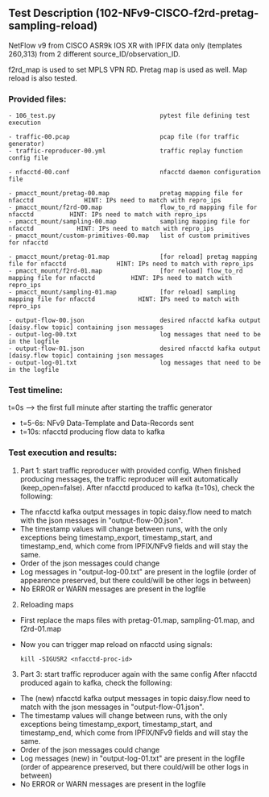 ## Test Description (102-NFv9-CISCO-f2rd-pretag-sampling-reload)

NetFlow v9 from CISCO ASR9k IOS XR with IPFIX data only (templates 260,313) from 2 different source_ID/observation_ID.

f2rd_map is used to set MPLS VPN RD. Pretag map is used as well. Map reload is also tested.

### Provided files:
```
- 106_test.py                             pytest file defining test execution

- traffic-00.pcap                         pcap file (for traffic generator)
- traffic-reproducer-00.yml               traffic replay function config file

- nfacctd-00.conf                         nfacctd daemon configuration file

- pmacct_mount/pretag-00.map              pretag mapping file for nfacctd              HINT: IPs need to match with repro_ips
- pmacct_mount/f2rd-00.map                flow_to_rd mapping file for nfacctd          HINT: IPs need to match with repro_ips
- pmacct_mount/sampling-00.map            sampling mapping file for nfacctd            HINT: IPs need to match with repro_ips
- pmacct_mount/custom-primitives-00.map   list of custom primitives for nfacctd

- pmacct_mount/pretag-01.map              [for reload] pretag mapping file for nfacctd              HINT: IPs need to match with repro_ips
- pmacct_mount/f2rd-01.map                [for reload] flow_to_rd mapping file for nfacctd          HINT: IPs need to match with repro_ips
- pmacct_mount/sampling-01.map            [for reload] sampling mapping file for nfacctd            HINT: IPs need to match with repro_ips

- output-flow-00.json                     desired nfacctd kafka output [daisy.flow topic] containing json messages
- output-log-00.txt                       log messages that need to be in the logfile
- output-flow-01.json                     desired nfacctd kafka output [daisy.flow topic] containing json messages
- output-log-01.txt                       log messages that need to be in the logfile
```

### Test timeline:

t=0s --> the first full minute after starting the traffic generator

- t=5-6s:   NFv9 Data-Template and Data-Records sent
- t=10s:    nfacctd producing flow data to kafka

### Test execution and results:

1. Part 1: start traffic reproducer with provided config. When finished producing messages, the traffic reproducer will exit automatically (keep_open=false).
After nfacctd produced to kafka (t=10s), check the following:

- The nfacctd kafka output messages in topic daisy.flow need to match with the json messages in "output-flow-00.json".
- The timestamp values will change between runs, with the only exceptions being timestamp_export, timestamp_start, and timestamp_end, which come from IPFIX/NFv9 fields and will stay the same.
- Order of the json messages could change
- Log messages in "output-log-00.txt" are present in the logfile (order of appearence preserved, but there could/will be other logs in between)
- No ERROR or WARN messages are present in the logfile

2. Reloading maps

- First replace the maps files with pretag-01.map, sampling-01.map, and f2rd-01.map
- Now you can trigger map reload on nfacctd using signals:
        
      kill -SIGUSR2 <nfacctd-proc-id>

3. Part 3: start traffic reproducer again with the same config
After nfacctd produced again to kafka, check the following:

- The (new) nfacctd kafka output messages in topic daisy.flow need to match with the json messages in "output-flow-01.json".
- The timestamp values will change between runs, with the only exceptions being timestamp_export, timestamp_start, and timestamp_end, which come from IPFIX/NFv9 fields and will stay the same.
- Order of the json messages could change
- Log messages (new) in "output-log-01.txt" are present in the logfile (order of appearence preserved, but there could/will be other logs in between)
- No ERROR or WARN messages are present in the logfile

